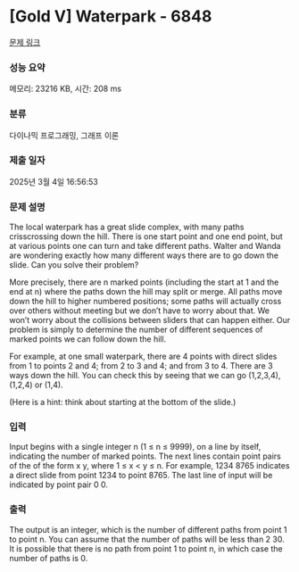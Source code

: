 # [Gold V] Waterpark - 6848 

[문제 링크](https://www.acmicpc.net/problem/6848) 

### 성능 요약

메모리: 23216 KB, 시간: 208 ms

### 분류

다이나믹 프로그래밍, 그래프 이론

### 제출 일자

2025년 3월 4일 16:56:53

### 문제 설명

<p>The local waterpark has a great slide complex, with many paths crisscrossing down the hill. There is one start point and one end point, but at various points one can turn and take different paths. Walter and Wanda are wondering exactly how many different ways there are to go down the slide. Can you solve their problem?</p>

<p>More precisely, there are n marked points (including the start at 1 and the end at n) where the paths down the hill may split or merge. All paths move down the hill to higher numbered positions; some paths will actually cross over others without meeting but we don’t have to worry about that. We won’t worry about the collisions between sliders that can happen either. Our problem is simply to determine the number of different sequences of marked points we can follow down the hill.</p>

<p>For example, at one small waterpark, there are 4 points with direct slides from 1 to points 2 and 4; from 2 to 3 and 4; and from 3 to 4. There are 3 ways down the hill. You can check this by seeing that we can go (1,2,3,4), (1,2,4) or (1,4).</p>

<p>(Here is a hint: think about starting at the bottom of the slide.)</p>

### 입력 

 <p>Input begins with a single integer n (1 ≤ n ≤ 9999), on a line by itself, indicating the number of marked points. The next lines contain point pairs of the of the form x y, where 1 ≤ x < y ≤ n. For example, 1234 8765 indicates a direct slide from point 1234 to point 8765. The last line of input will be indicated by point pair 0 0.</p>

### 출력 

 <p>The output is an integer, which is the number of different paths from point 1 to point n. You can assume that the number of paths will be less than 2 30. It is possible that there is no path from point 1 to point n, in which case the number of paths is 0.</p>

